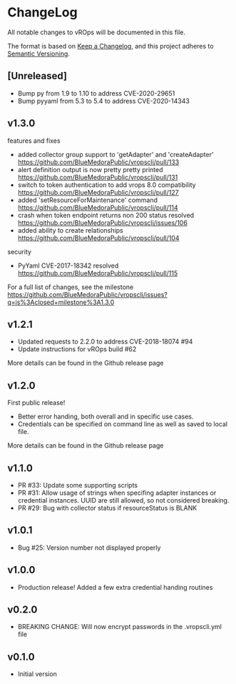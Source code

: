 # ChangeLog

All notable changes to vROps will be documented in this file.

The format is based on [Keep a Changelog](https://keepachangelog.com/en/1.0.0/),
and this project adheres to [Semantic Versioning](https://semver.org/spec/v2.0.0.html).


## [Unreleased]

- Bump py from 1.9 to 1.10 to address CVE-2020-29651
- Bump pyyaml from 5.3 to 5.4 to address CVE-2020-14343

## v1.3.0

features and fixes

* added collector group support to 'getAdapter' and 'createAdapter' https://github.com/BlueMedoraPublic/vropscli/pull/133
* alert definition output is now pretty pretty printed https://github.com/BlueMedoraPublic/vropscli/pull/131
* switch to token authentication to add vrops 8.0 compatibility https://github.com/BlueMedoraPublic/vropscli/pull/127
* added 'setResourceForMaintenance' command https://github.com/BlueMedoraPublic/vropscli/pull/114
* crash when token endpoint returns non 200 status resolved https://github.com/BlueMedoraPublic/vropscli/issues/106
* added ability to create relationships https://github.com/BlueMedoraPublic/vropscli/pull/104

security
* PyYaml CVE-2017-18342 resolved https://github.com/BlueMedoraPublic/vropscli/pull/115

For a full list of changes, see the milestone https://github.com/BlueMedoraPublic/vropscli/issues?q=is%3Aclosed+milestone%3A1.3.0

## v1.2.1

* Updated requests to 2.2.0 to address CVE-2018-18074 #94
* Update instructions for vROps build #62

More details can be found in the Github release page

## v1.2.0
First public release!

* Better error handing, both overall and in specific use cases.
* Credentials can be specified on command line as well as saved to local file.

More details can be found in the Github release page

## v1.1.0

* PR #33: Update some supporting scripts
* PR #31: Allow usage of strings when specifing adapter instances or credential instances.  UUID are still allowed,
          so not considered breaking.
* PR #29: Bug with collector status if resourceStatus is BLANK

## v1.0.1

* Bug #25: Version number not displayed properly

## v1.0.0

* Production release!  Added a few extra credential handing routines

## v0.2.0

* BREAKING CHANGE:  Will now encrypt passwords in the .vropscli.yml file

## v0.1.0

* Initial version
